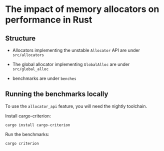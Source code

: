 # The impact of memory allocators on performance in Rust

## Structure

- Allocators implementing the unstable `Allocator` API are under `src/allocators`

- The global allocator implementing `GlobalAlloc` are under `src/global_alloc`

- benchmarks are under `benches`

## Running the benchmarks locally

To use the `allocator_api` feature, you will need the nightly toolchain.

Install cargo-criterion:

```
cargo install cargo-criterion
```

Run the benchmarks:

```
cargo criterion
```
